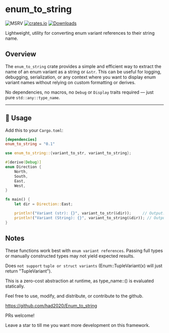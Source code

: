# enum_to_string

![MSRV](https://img.shields.io/badge/Rust%20MSRV-1.78.0-brightgreen)
[![crates.io](https://img.shields.io/crates/v/enum_to_string.svg)](https://crates.io/crates/enum_to_string)
[![Downloads](https://img.shields.io/crates/d/enum_to_string.svg)](https://crates.io/crates/enum_to_string)

Lightweight, utility for converting enum variant references to their string name.

## Overview

The `enum_to_string` crate provides a simple and efficient way to extract the name of an enum variant as a string or `&str`. This can be useful for logging, debugging, serialization, or any context where you want to display enum variant names without relying on custom formatting or derives.

No dependencies, no macros, no `Debug` or `Display` traits required — just pure `std::any::type_name`.

---

## 🔧 Usage

Add this to your `Cargo.toml`:

```toml
[dependencies]
enum_to_string = "0.1"
```

```Rust
use enum_to_string::{variant_to_str, variant_to_string};

#[derive(Debug)]
enum Direction {
    North,
    South,
    East,
    West,
}

fn main() {
    let dir = Direction::East;

    println!("Variant (str): {}", variant_to_str(&dir));     // Output: "East"
    println!("Variant (String): {}", variant_to_string(&dir)); // Output: "East"
}
```

## Notes

These functions work best with `enum variant references`. Passing full types or manually constructed types may not yield expected results.

Does `not support` `tuple or struct variants` (Enum::TupleVariant(x) will just return "TupleVariant").

This is a zero-cost abstraction at runtime, as type_name::<T>() is evaluated statically.

Feel free to use, modify, and distribute, or contribute to the github.

https://github.com/had2020/Enum_to_string

PRs welcome!

Leave a star to till me you want more development on this framework.
